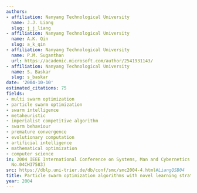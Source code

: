 ```yaml
---
authors:
- affiliation: Nanyang Technological University
  name: J.J. Liang
  slug: j_j_liang
- affiliation: Nanyang Technological University
  name: A.K. Qin
  slug: a_k_qin
- affiliation: Nanyang Technological University
  name: P.M. Suganthan
  url: https://academic.microsoft.com/author/2541931143/
- affiliation: Nanyang Technological University
  name: S. Baskar
  slug: s_baskar
date: '2004-10-10'
estimated_citations: 75
fields:
- multi swarm optimization
- particle swarm optimization
- swarm intelligence
- metaheuristic
- imperialist competitive algorithm
- swarm behaviour
- premature convergence
- evolutionary computation
- artificial intelligence
- mathematical optimization
- computer science
in: 2004 IEEE International Conference on Systems, Man and Cybernetics (IEEE Cat.
  No.04CH37583)
src: https://dblp.uni-trier.de/db/conf/smc/smc2004-4.html#LiangQSB04
title: Particle swarm optimization algorithms with novel learning strategies
year: 2004
---
```

